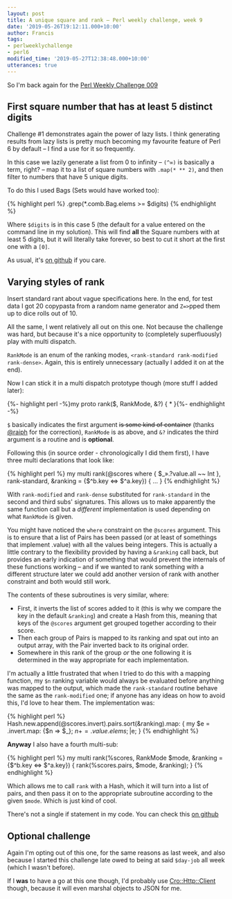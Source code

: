```yaml
---
layout: post
title: A unique square and rank – Perl weekly challenge, week 9
date: '2019-05-26T19:12:11.000+10:00'
author: Francis
tags:
- perlweeklychallenge
- perl6
modified_time: '2019-05-27T12:38:48.000+10:00'
utterances: true
---
```


So I'm back again for the [Perl Weekly Challenge
009](https://perlweeklychallenge.org/blog/perl-weekly-challenge-009/)

## First square number that has at least 5 distinct digits

Challenge #1 demonstrates again the power of lazy lists. I think generating
results from lazy lists is pretty much becoming my favourite feature of Perl 6
by default – I find a use for it so frequently.

In this case we lazily generate a list from 0 to infinity – `(^∞)` is basically
a term, right? – map it to a list of square numbers with `.map(* ** 2)`, and
then filter to numbers that have 5 unique digits.

To do this I used Bags (Sets would have worked too):

{% highlight perl %}
.grep(*.comb.Bag.elems >= $digits)
{% endhighlight %}

Where `$digits` is in this case 5 (the default for a value entered on the
command line in my solution). This will find **all** the Square numbers with at
least 5 digits, but it will literally take forever, so best to cut it short at
the first one with a `[0]`.

As usual, it's [on
github](https://github.com/fjwhittle/perlweeklychallenge-club/blob/master/challenge-009/fjwhittle/perl6/ch-1.p6)
if you care.

## Varying styles of rank

Insert standard rant about vague specifications here. In the end, for test data
I got 20 copypasta from a random name generator and `Z=>`pped them up to dice
rolls out of 10.

All the same, I went relatively all out on this one. Not because the challenge
was hard, but because it's a nice opportunity to (completely superfluously) play
with multi dispatch.

`RankMode` is an enum of the ranking modes, `<rank-standard rank-modified
rank-dense>`. Again, this is entirely unnecessary (actually I added it on at the
end).

Now I can stick it in a multi dispatch prototype though (more stuff I added
later):

{%- highlight perl -%}my proto rank($, RankMode, &?) { * }{%- endhighlight -%}

`$` basically indicates the first argument <del>is some kind of container</del>
(thanks [@raiph](https://github.com/raiph) for the correction),
`RankMode` is as above, and `&?` indicates the third argument is a
routine and is **optional**.

Following this (in source order - chronologically I did them first), I have
three multi declarations that look like:

{% highlight perl %}
my multi rank(@scores where { $_».?value.all ~~ Int },
              rank-standard,
              &ranking = {$^b.key <=> $^a.key}) { ... }
{% endhighlight %}

With `rank-modified` and `rank-dense` substituted for `rank-standard` in the
second and third subs' signatures. This allows us to make apparently the same
function call but a *different* implementation is used depending on what
`RankMode` is given.

You might have noticed the `where` constraint on the `@scores` argument. This is
to ensure that a list of Pairs has been passed (or at least of somethings that
implement .value) with all the values being integers.  This is actually a little
contrary to the flexibility provided by having a `&ranking` call back, but
provides an early indication of something that would prevent the internals of
these functions working – and if we wanted to rank something with a different
structure later we could add another version of rank with another constraint and
both would still work.

The contents of these subroutines is very similar, where:
+ First, it inverts the list of scores added to it (this is why we compare the
  key in the default `&ranking`) and create a Hash from this, meaning that keys of
  the `@scores` argument get grouped together according to their score.
+ Then each group of Pairs is mapped to its ranking and spat out into an output
  array, with the Pair inverted back to its original order.
+ Somewhere in this rank of the group *or* the one following it is determined in
  the way appropriate for each implementation.

I'm actually a little frustrated that when I tried to do this with a mapping
function, my `$n` ranking variable would always be evaluated before anything was
mapped to the output, which made the `rank-standard` routine behave the same as
the `rank-modified` one; if anyone has any ideas on how to avoid this, I'd love
to hear them. The implementation was:

{% highlight perl %}
Hash.new.append(@scores.invert).pairs.sort(&ranking).map: {
  my $e = .invert.map: {$n => $_};
  $n += .value.elems;
  |$e;
}
{% endhighlight %}

**Anyway** I also have a fourth multi-sub:

{% highlight perl %}
my multi rank(%scores, RankMode $mode, &ranking = {$^b.key <=> $^a.key}) {
  rank(%scores.pairs, $mode, &ranking);
}
{% endhighlight %}

Which allows me to call `rank` with a Hash, which it will turn into a list of
pairs, and then pass it on to the appropriate subroutine according to the given
`$mode`. Which is just kind of cool.

There's not a single if statement in my code.  You can check this [on
github](https://github.com/fjwhittle/perlweeklychallenge-club/blob/master/challenge-009/fjwhittle/perl6/ch-2.p6)

## Optional challenge

Again I'm opting out of this one, for the same reasons as last week, and also
because I started this challenge late owed to being at said `$day-job` all week
(which I wasn't before).

If I **was** to have a go at this one though, I'd probably use
[Cro::Http::Client](https://cro.services/docs/reference/cro-http-client)
though, because it will even marshal objects to JSON for me.
